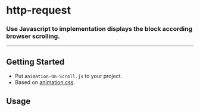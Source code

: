 # http-request
### Use Javascript to implementation displays the block according browser scrolling.

---

## Getting Started

- Put `Animation-On-Scroll.js` to your project.
- Based on [animation.css](https://github.com/daneden/animate.css).

## Usage
